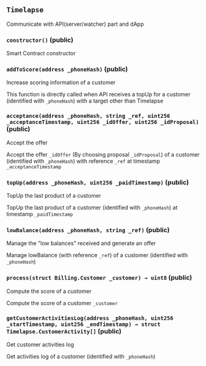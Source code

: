 ## `Timelapse`

Communicate with API(server/watcher) part and dApp





### `constructor()` (public)



Smart Contract constructor

### `addToScore(address _phoneHash)` (public)

Increase scoring information of a customer


This function is directly called when API receives a topUp for a customer (identified with `_phoneHash`) with a target other than Timelapse

### `acceptance(address _phoneHash, string _ref, uint256 _acceptanceTimestamp, uint256 _idOffer, uint256 _idProposal)` (public)

Accept the offer


Accept the offer `_idOffer` (By choosing proposal `_idProposal`) of a customer (identified with `_phoneHash`) with reference `_ref` at timestamp `_acceptanceTimestamp`

### `topUp(address _phoneHash, uint256 _paidTimestamp)` (public)

TopUp the last product of a customer


TopUp the last product of a customer (identified with `_phoneHash`) at timestamp `_paidTimestamp`

### `lowBalance(address _phoneHash, string _ref)` (public)

Manage the "low balances" received and generate an offer


Manage lowBalance (with reference `_ref`) of a customer (identified with `_phoneHash`)

### `process(struct Billing.Customer _customer) → uint8` (public)

Compute the score of a customer


Compute the score of a customer `_customer`

### `getCustomerActivitiesLog(address _phoneHash, uint256 _startTimestamp, uint256 _endTimestamp) → struct Timelapse.CustomerActivity[]` (public)

Get customer activities log


Get activities log of a customer (identified with `_phoneHash`)



